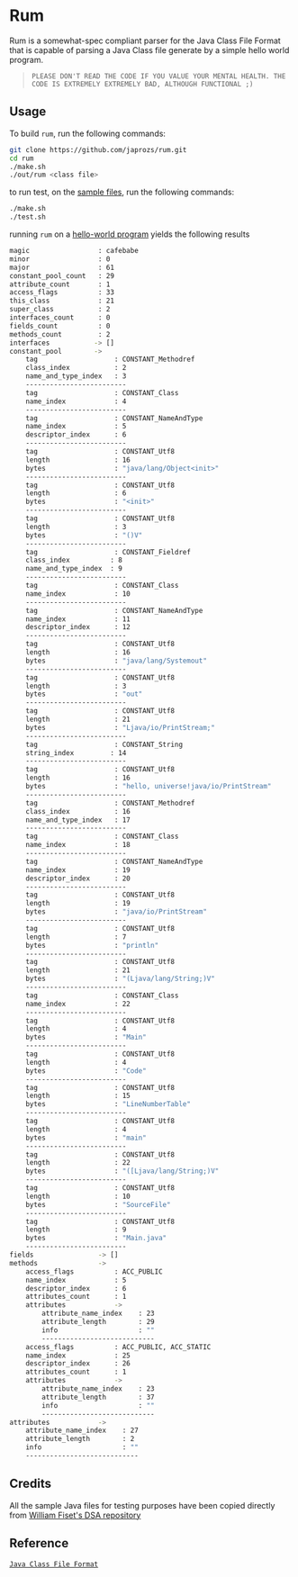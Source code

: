 # Rum

Rum is a somewhat-spec compliant parser for the Java Class File Format that is capable of parsing a Java Class file generate by a simple hello world program.


> `PLEASE DON'T READ THE CODE IF YOU VALUE YOUR MENTAL HEALTH. THE CODE IS EXTREMELY EXTREMELY BAD, ALTHOUGH FUNCTIONAL ;)`

## Usage
To build `rum`, run the following commands:
```bash
git clone https://github.com/japrozs/rum.git
cd rum
./make.sh
./out/rum <class file>
```

to run test, on the [sample files](./samples), run the following commands:
```bash
./make.sh
./test.sh
```

running `rum` on a [hello-world program](./samples/Main.java) yields the following results
```sh
magic                 : cafebabe
minor                 : 0
major                 : 61
constant_pool_count   : 29
attribute_count       : 1
access_flags          : 33
this_class            : 21
super_class           : 2
interfaces_count      : 0
fields_count          : 0
methods_count         : 2
interfaces           -> []
constant_pool        -> 
	tag                   : CONSTANT_Methodref
	class_index           : 2
	name_and_type_index   : 3
	-------------------------
	tag                   : CONSTANT_Class
	name_index            : 4
	-------------------------
	tag                   : CONSTANT_NameAndType
	name_index            : 5
	descriptor_index      : 6
	-------------------------
	tag                   : CONSTANT_Utf8
	length                : 16
	bytes                 : "java/lang/Object<init>"
	-------------------------
	tag                   : CONSTANT_Utf8
	length                : 6
	bytes                 : "<init>"
	-------------------------
	tag                   : CONSTANT_Utf8
	length                : 3
	bytes                 : "()V"
	-------------------------
	tag                   : CONSTANT_Fieldref
	class_index          : 8
	name_and_type_index  : 9
	-------------------------
	tag                   : CONSTANT_Class
	name_index            : 10
	-------------------------
	tag                   : CONSTANT_NameAndType
	name_index            : 11
	descriptor_index      : 12
	-------------------------
	tag                   : CONSTANT_Utf8
	length                : 16
	bytes                 : "java/lang/Systemout"
	-------------------------
	tag                   : CONSTANT_Utf8
	length                : 3
	bytes                 : "out"
	-------------------------
	tag                   : CONSTANT_Utf8
	length                : 21
	bytes                 : "Ljava/io/PrintStream;"
	-------------------------
	tag                   : CONSTANT_String
	string_index         : 14
	-------------------------
	tag                   : CONSTANT_Utf8
	length                : 16
	bytes                 : "hello, universe!java/io/PrintStream"
	-------------------------
	tag                   : CONSTANT_Methodref
	class_index           : 16
	name_and_type_index   : 17
	-------------------------
	tag                   : CONSTANT_Class
	name_index            : 18
	-------------------------
	tag                   : CONSTANT_NameAndType
	name_index            : 19
	descriptor_index      : 20
	-------------------------
	tag                   : CONSTANT_Utf8
	length                : 19
	bytes                 : "java/io/PrintStream"
	-------------------------
	tag                   : CONSTANT_Utf8
	length                : 7
	bytes                 : "println"
	-------------------------
	tag                   : CONSTANT_Utf8
	length                : 21
	bytes                 : "(Ljava/lang/String;)V"
	-------------------------
	tag                   : CONSTANT_Class
	name_index            : 22
	-------------------------
	tag                   : CONSTANT_Utf8
	length                : 4
	bytes                 : "Main"
	-------------------------
	tag                   : CONSTANT_Utf8
	length                : 4
	bytes                 : "Code"
	-------------------------
	tag                   : CONSTANT_Utf8
	length                : 15
	bytes                 : "LineNumberTable"
	-------------------------
	tag                   : CONSTANT_Utf8
	length                : 4
	bytes                 : "main"
	-------------------------
	tag                   : CONSTANT_Utf8
	length                : 22
	bytes                 : "([Ljava/lang/String;)V"
	-------------------------
	tag                   : CONSTANT_Utf8
	length                : 10
	bytes                 : "SourceFile"
	-------------------------
	tag                   : CONSTANT_Utf8
	length                : 9
	bytes                 : "Main.java"
	-------------------------
fields                -> []
methods               -> 
	access_flags          : ACC_PUBLIC
	name_index            : 5
	descriptor_index      : 6
	attributes_count      : 1
	attributes            -> 
		attribute_name_index    : 23
		attribute_length        : 29
		info                    : ""
		----------------------------
	access_flags          : ACC_PUBLIC, ACC_STATIC
	name_index            : 25
	descriptor_index      : 26
	attributes_count      : 1
	attributes            -> 
		attribute_name_index    : 23
		attribute_length        : 37
		info                    : ""
		----------------------------
attributes            -> 
	attribute_name_index    : 27
	attribute_length        : 2
	info                    : ""
	----------------------------
```

## Credits
All the sample Java files for testing purposes have been copied directly from [William Fiset's DSA repository](https://github.com/williamfiset/DEPRECATED-data-structures)

## Reference
[`Java Class File Format`](https://docs.oracle.com/javase/specs/jvms/se7/html/jvms-4.html)